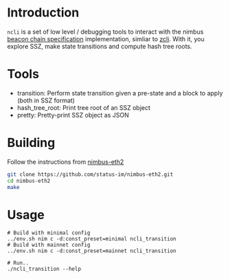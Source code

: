 # Introduction

`ncli` is a set of low level / debugging tools to interact with the nimbus [beacon chain specification](https://github.com/ethereum/eth2.0-specs/tree/dev/specs) implementation, simliar to [zcli](https://github.com/protolambda/zcli). With it, you explore SSZ, make state transitions and compute hash tree roots.

# Tools

* transition: Perform state transition given a pre-state and a block to apply (both in SSZ format)
* hash_tree_root: Print tree root of an SSZ object
* pretty: Pretty-print SSZ object as JSON

# Building

Follow the instructions from [nimbus-eth2](../README.md)

```bash
git clone https://github.com/status-im/nimbus-eth2.git
cd nimbus-eth2
make
```

# Usage

```
# Build with minimal config
../env.sh nim c -d:const_preset=minimal ncli_transition
# Build with mainnet config
../env.sh nim c -d:const_preset=mainnet ncli_transition

# Run..
./ncli_transition --help
```
